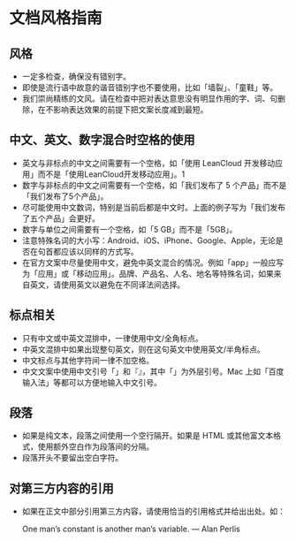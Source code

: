 # 文档风格指南

## 风格

 * 一定多检查，确保没有错别字。
 * 即使是流行语中故意的谐音错别字也不要使用，比如「墙裂」、「童鞋」等。
 * 我们崇尚精练的文风。请在检查中把对表达意思没有明显作用的字、词、句删除，在不影响表达效果的前提下把文案长度减到最短。


## 中文、英文、数字混合时空格的使用

 * 英文与非标点的中文之间需要有一个空格，如「使用 LeanCloud 开发移动应用」而不是「使用LeanCloud开发移动应用」。1
 * 数字与非标点的中文之间需要有一个空格，如「我们发布了 5 个产品」而不是「我们发布了5个产品」。
 * 尽可能使用中文数词，特别是当前后都是中文时。上面的例子写为「我们发布了五个产品」会更好。
 * 数字与单位之间需要有一个空格，如「5 GB」而不是「5GB」。
 * 注意特殊名词的大小写：Android、iOS、iPhone、Google、Apple，无论是否在句首都应该以同样的方式写。
 * 在官方文案中尽量使用中文，避免中英文混合的情况。例如「app」一般应写为「应用」或「移动应用」。品牌、产品名、人名、地名等特殊名词，如果来自英文，请使用英文以避免在不同译法间选择。

## 标点相关

 * 只有中文或中英文混排中，一律使用中文/全角标点。
 * 中英文混排中如果出现整句英文，则在这句英文中使用英文/半角标点。
 * 中文标点与其他字符间一律不加空格。
 * 中文文案中使用中文引号「」和『』，其中「」为外层引号。Mac 上如「百度输入法」等都可以方便地输入中文引号。

## 段落

 * 如果是纯文本，段落之间使用一个空行隔开。如果是 HTML 或其他富文本格式，使用额外空白作为段落间的分隔。
 * 段落开头不要留出空白字符。

## 对第三方内容的引用

 * 如果在正文中部分引用第三方内容，请使用恰当的引用格式并给出出处。如：
 
    One man’s constant is another man’s variable.
                                        — Alan Perlis
